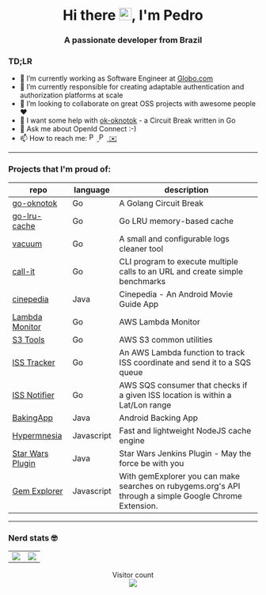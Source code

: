 <h1 align="center">Hi there <img src="https://media.giphy.com/media/hvRJCLFzcasrR4ia7z/giphy.gif" width="25px">, I'm Pedro</h1>
<h3 align="center">A passionate developer from Brazil</h3>


### TD;LR

- 🔭 I’m currently working as Software Engineer at [Globo.com](https://www.globo.com/) 
- 🌱 I’m currently responsible for creating adaptable authentication and authorization platforms at scale
- 👯 I’m looking to collaborate on great OSS projects with awesome people ❤️ 
- 🤔 I want some help with [ok-oknotok](https://github.com/pedrolopesme/go-oknotok) - a Circuit Break written in Go
- 💬 Ask me about OpenId Connect :-) 
- 📫 How to reach me: <a href="https://twitter.com/pedrolopesme">
  <img  alt="Pedro Mendes | Twitter" width="16px" src="https://raw.githubusercontent.com/peterthehan/peterthehan/master/assets/twitter.svg" />
</a> <a href="https://www.linkedin.com/in/pedrolopesme/">
  <img alt="Pedro Mendes' LinkedIn" width="16px" src="https://raw.githubusercontent.com/peterthehan/peterthehan/master/assets/linkedin.svg" />
</a> <a href="mailto:pedrolopesme@gmail.com"> ✉️ </a>

<hr />

### Projects that I'm proud of:

| repo | language | description |
|-|-|-|
| [go-oknotok](https://github.com/pedrolopesme/go-oknotok) | Go | A Golang Circuit Break |
| [go-lru-cache](https://github.com/pedrolopesme/go-lru-cache) | Go | Go LRU memory-based cache |
| [vacuum](https://github.com/pedrolopesme/vacuum) | Go | A small and configurable logs cleaner tool |
| [call-it](https://github.com/pedrolopesme/call-it) | Go | CLI program to execute multiple calls to an URL and create simple benchmarks|
| [cinepedia](https://github.com/pedrolopesme/cinepedia) | Java | Cinepedia - An Android Movie Guide App|
| [Lambda Monitor](https://github.com/pedrolopesme/lambda-monitor) | Go | AWS Lambda Monitor |
| [S3 Tools](https://github.com/pedrolopesme/s3tools) | Go | AWS S3 common utilities |
| [ISS Tracker](https://github.com/pedrolopesme/iss-tracker) | Go | An AWS Lambda function to track ISS coordinate and send it to a SQS queue |
| [ISS Notifier](https://github.com/pedrolopesme/iss-notifier) | Go | AWS SQS consumer that checks if a given ISS location is within a Lat/Lon range | [MoneyLog](https://github.com/pedrolopesme/Android-Moneylog) | Java | Simple android app to track your expenses |
| [BakingApp](https://github.com/pedrolopesme/bakingApp) | Java | Android Backing App |
| [Hypermnesia](https://github.com/pedrolopesme/hypermnesia) | Javascript | Fast and lightweight NodeJS cache engine |
| [Star Wars Plugin](https://github.com/pedrolopesme/starwars-plugin) | Java | Star Wars Jenkins Plugin - May the force be with you |
| [Gem Explorer](https://github.com/pedrolopesme/gemexplorer) | Javascript | With gemExplorer you can make searches on rubygems.org's API through a simple Google Chrome Extension. |

<hr />

### Nerd stats 🤓

<table border="0">
  <tr>
    <td>
      <img src="https://github-readme-stats.vercel.app/api?username=pedrolopesme"/>
    </td>
    <td>
      <img src="https://github-readme-stats.vercel.app/api/top-langs/?username=pedrolopesme&layout=compact"/>
    </td>
  </tr>
</table>

<p align="center">
  Visitor count<br>
  <img src="https://profile-counter.glitch.me/pedrolopesme/count.svg" />
</p> 


